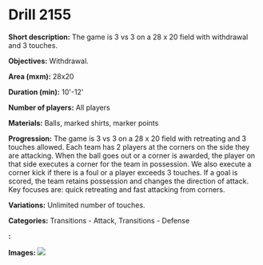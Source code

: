 # Drill 2155

**Short description:**
The game is 3 vs 3 on a 28 x 20 field with withdrawal and 3 touches.

**Objectives:**
Withdrawal.

**Area (mxm):**
28x20

**Duration (min):**
10'-12'

**Number of players:**
All players

**Materials:**
Balls, marked shirts, marker points

**Progression:**
The game is 3 vs 3 on a 28 x 20 field with retreating and 3 touches allowed. Each team has 2 players at the corners on the side they are attacking. When the ball goes out or a corner is awarded, the player on that side executes a corner for the team in possession. We also execute a corner kick if there is a foul or a player exceeds 3 touches. If a goal is scored, the team retains possession and changes the direction of attack. Key focuses are: quick retreating and fast attacking from corners.

**Variations:**
Unlimited number of touches.

**Categories:**
Transitions - Attack, Transitions - Defense

**:**


**Images:**
![](https://www.coachingfutsal.com/\images\9195ce07-412b-4579-916b-1bf82101ca60_119.png)

